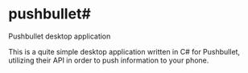 pushbullet#
==========

Pushbullet desktop application

This is a quite simple desktop application written in C# for Pushbullet, utilizing their API in order to push information to your phone.